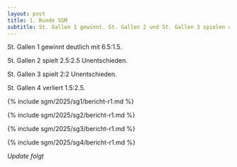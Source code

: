 ```yaml
---
layout: post
title: 1. Runde SGM
subtitle: St. Gallen 1 gewinnt. St. Gallen 2 und St. Gallen 3 spielen unentschieden. St. Gallen 4 verliert.
---
```


St. Gallen 1 gewinnt deutlich mit 6.5:1.5.

St. Gallen 2 spielt 2.5:2.5 Unentschieden.

St. Gallen 3 spielt 2:2 Unentschieden.

St. Gallen 4 verliert 1.5:2.5.

{% include sgm/2025/sg1/bericht-r1.md %}

{% include sgm/2025/sg2/bericht-r1.md %}

{% include sgm/2025/sg3/bericht-r1.md %}

{% include sgm/2025/sg4/bericht-r1.md %}

_Update folgt_

<style>
table th, table td:nth-of-type(4) {
    white-space: nowrap;
}
</style>
